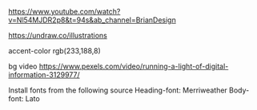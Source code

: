 https://www.youtube.com/watch?v=Nl54MJDR2p8&t=94s&ab_channel=BrianDesign

https://undraw.co/illustrations

accent-color
rgb(233,188,8)

bg video
https://www.pexels.com/video/running-a-light-of-digital-information-3129977/


Install fonts from the following source
Heading-font: Merriweather
Body-font: Lato
